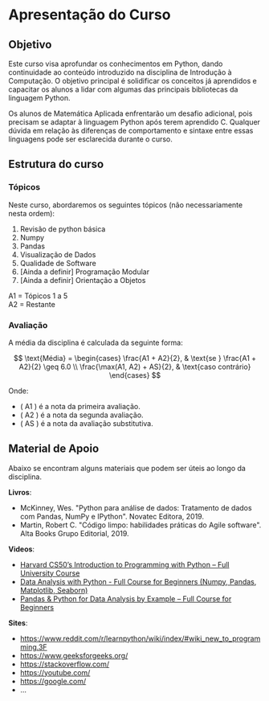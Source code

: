 # Apresentação do Curso

## Objetivo 

Este curso visa aprofundar os conhecimentos em Python, dando continuidade ao conteúdo introduzido na disciplina de Introdução à Computação.
O objetivo principal é solidificar os conceitos já aprendidos e capacitar os alunos a lidar com algumas das principais bibliotecas da linguagem Python.

Os alunos de Matemática Aplicada enfrentarão um desafio adicional, pois precisam se adaptar à linguagem Python após terem aprendido C.
Qualquer dúvida em relação às diferenças de comportamento e sintaxe entre essas linguagens pode ser esclarecida durante o curso.

## Estrutura do curso

### Tópicos

Neste curso, abordaremos os seguintes tópicos (não necessariamente nesta ordem):
1. Revisão de python básica
2. Numpy
3. Pandas
4. Visualização de Dados
5. Qualidade de Software
6. \[Ainda a definir\] Programação Modular
7. \[Ainda a definir\] Orientação a Objetos

A1 = Tópicos 1 a 5\
A2 = Restante

### Avaliação

A média da disciplina é calculada da seguinte forma:

$$
\text{Média} =
\begin{cases}
    \frac{A1 + A2}{2}, & \text{se } \frac{A1 + A2}{2} \geq 6.0 \\
    \frac{\max(A1, A2) + AS}{2}, & \text{caso contrário}
\end{cases}
$$

Onde:
- \( A1 \) é a nota da primeira avaliação.
- \( A2 \) é a nota da segunda avaliação.
- \( AS \) é a nota da avaliação substitutiva.

## Material de Apoio

Abaixo se encontram alguns materiais que podem ser úteis ao longo da disciplina.

**Livros**:
* McKinney, Wes. "Python para análise de dados: Tratamento de dados com Pandas, NumPy e IPython". Novatec Editora, 2019.
* Martin, Robert C. "Código limpo: habilidades práticas do Agile software". Alta Books Grupo Editorial, 2019.

**Videos**:
* [Harvard CS50’s Introduction to Programming with Python – Full University Course](https://www.youtube.com/watch?v=nLRL_NcnK-4)
* [Data Analysis with Python - Full Course for Beginners (Numpy, Pandas, Matplotlib, Seaborn)](https://www.youtube.com/watch?v=r-uOLxNrNk8)
* [Pandas & Python for Data Analysis by Example – Full Course for Beginners](https://www.youtube.com/watch?v=gtjxAH8uaP0)

**Sites**:
* https://www.reddit.com/r/learnpython/wiki/index/#wiki_new_to_programming.3F
* https://www.geeksforgeeks.org/
* https://stackoverflow.com/
* https://youtube.com/
* https://google.com/
* ...
